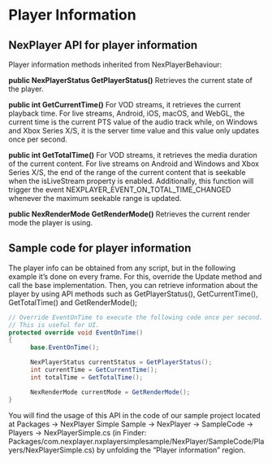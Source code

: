 # Player Information

## NexPlayer API for player information

Player information methods inherited from NexPlayerBehaviour:

**public NexPlayerStatus GetPlayerStatus()**
Retrieves the current state of the player.

**public int GetCurrentTime()**
For VOD streams, it retrieves the current playback time. 
For live streams, Android, iOS, macOS, and WebGL, the current time is the current PTS value of the audio track while, on Windows and Xbox Series X/S, it is the server time value and this value only updates once per second.

**public int GetTotalTime()**
For VOD streams, it retrieves the media duration of the current content. 
For live streams on Android and Windows and Xbox Series X/S, the end of the range of the current content that is seekable when the isLiveStream property is enabled. Additionally, this function will trigger the event NEXPLAYER_EVENT_ON_TOTAL_TIME_CHANGED whenever the maximum seekable range is updated.

**public NexRenderMode GetRenderMode()**
Retrieves the current render mode the player is using.

## Sample code for player information

The player info can be obtained from any script, but in the following example it’s done on every frame. For this, override the Update method and call the base implementation. Then, you can retrieve information about the player by using API methods such as GetPlayerStatus(), GetCurrentTime(), GetTotalTime() and GetRenderMode();

```csharp
// Override EventOnTime to execute the following code once per second.
// This is useful for UI.
protected override void EventOnTime()
{
      base.EventOnTime();

      NexPlayerStatus currentStatus = GetPlayerStatus();
      int currentTime = GetCurrentTime();
      int totalTime = GetTotalTime();

      NexRenderMode currentMode = GetRenderMode();
}
```

You will find the usage of this API in the code of our sample project located at Packages → NexPlayer Simple Sample → NexPlayer → SampleCode → Players → NexPlayerSimple.cs (in Finder: Packages/com.nexplayer.nxplayersimplesample/NexPlayer/SampleCode/Players/NexPlayerSimple.cs) by unfolding the “Player information” region.